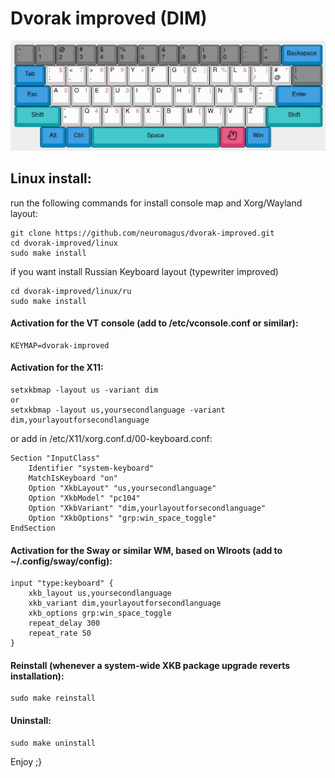 # Dvorak improved (DIM)

![Dvorak-improved](./images/dvorak-improved.png)

## Linux install:

run the following commands for install console map and Xorg/Wayland layout:
    
    git clone https://github.com/neuromagus/dvorak-improved.git
    cd dvorak-improved/linux
    sudo make install

if you want install Russian Keyboard layout (typewriter improved)

    cd dvorak-improved/linux/ru
    sudo make install

#### Activation for the VT console (add to /etc/vconsole.conf or similar):

    KEYMAP=dvorak-improved

#### Activation for the X11:

    setxkbmap -layout us -variant dim
    or
    setxkbmap -layout us,yoursecondlanguage -variant dim,yourlayoutforsecondlanguage

or add in /etc/X11/xorg.conf.d/00-keyboard.conf:

    Section "InputClass"
        Identifier "system-keyboard"
        MatchIsKeyboard "on"
        Option "XkbLayout" "us,yoursecondlanguage"
        Option "XkbModel" "pc104"
        Option "XkbVariant" "dim,yourlayoutforsecondlanguage"
        Option "XkbOptions" "grp:win_space_toggle"
    EndSection

#### Activation for the Sway or similar WM, based on Wlroots (add to ~/.config/sway/config):

    input "type:keyboard" {
        xkb_layout us,yoursecondlanguage
        xkb_variant dim,yourlayoutforsecondlanguage
        xkb_options grp:win_space_toggle
        repeat_delay 300
        repeat_rate 50
    }

#### Reinstall (whenever a system-wide XKB package upgrade reverts installation):

    sudo make reinstall

#### Uninstall:

    sudo make uninstall

Enjoy ;}
